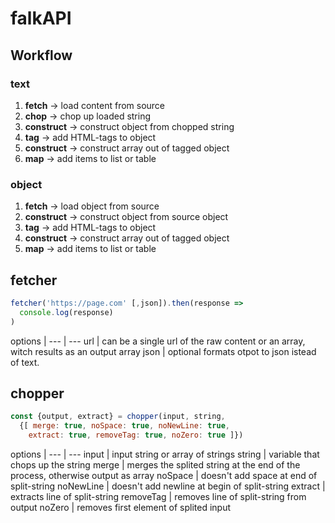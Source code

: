# falkAPI

## Workflow

### text
1. **fetch** -> load content from source
2. **chop** -> chop up loaded string
3. **construct** -> construct object from chopped string
3. **tag** -> add HTML-tags to object
4. **construct** -> construct array out of tagged object
5. **map** -> add items to list or table

### object
1. **fetch** -> load object from source
3. **construct** -> construct object from source object
3. **tag** -> add HTML-tags to object
4. **construct** -> construct array out of tagged object
5. **map** -> add items to list or table



## fetcher

```javascript
fetcher('https://page.com' [,json]).then(response =>
  console.log(response)
)
```
options |
--- | ---
url | can be a single url of the raw content or an array, witch results as an output array
json | optional formats otpot to json istead of text.


## chopper

```javascript
const {output, extract} = chopper(input, string,
  {[ merge: true, noSpace: true, noNewLine: true,
    extract: true, removeTag: true, noZero: true ]})
```

options |
--- | ---
input | input string or array of strings
string | variable that chops up the string
merge | merges the splited string at the end of the process, otherwise output as array
noSpace | doesn't add space at end of split-string
noNewLine | doesn't add newline at begin of split-string
extract | extracts line of split-string
removeTag | removes line of split-string from output
noZero | removes first element of splited input
